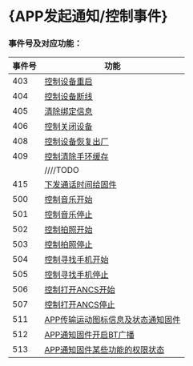 # {APP发起通知/控制事件}


### 事件号及对应功能：

| 事件号 | 功能                                                         |
| ------ | ------------------------------------------------------------ |
| 403    | [控制设备重启](./IDOControlReboot.md)                        |
| 404    | [控制设备断线](./IDOControlDisconnect.md)                    |
| 405    | [清除绑定信息](./IDOControlCleanBindInfo.md)                 |
| 406    | [控制关闭设备](./IDOControlShutdown.md)                      |
| 408    | [控制设备恢复出厂](./IDOControlRestoreFazctory.md)           |
| 409    | [控制清除手环缓存](./IDOControlClearCache.md)                |
|        | ////TODO                                                     |
| 415    | [下发通话时间给固件](./IDOControlNoticeCallTime.md)          |
| 500    | [控制音乐开始](./IDOControlMusicStart.md)                    |
| 501    | [控制音乐停止](./IDOControlMusicStop.md)                     |
| 502    | [控制拍照开始](./IDOControlPhotoStart.md)                    |
| 503    | [控制拍照停止](./IDOControlPhotoStop.md)                     |
| 504    | [控制寻找手机开始](./IDOControlFindDeviceStart.md)           |
| 505    | [控制寻找手机停止](./IDOControlFindDeviceStop.md)            |
| 506    | [控制打开ANCS开始](./IDOControlOpenANCS.md)                  |
| 507    | [控制打开ANCS停止](./IDOControlCloseANCS.md)                 |
| 511    | [APP传输运动图标信息及状态通知固件](./IDOControlNoticeIconInfo.md) |
| 512    | [APP通知固件开启BT广播](./IDOControlNoticeOpenBroadcast.md)  |
| 513    | [APP通知固件某些功能的权限状态](./IDOControlNoticeDisableFunction.md) |

